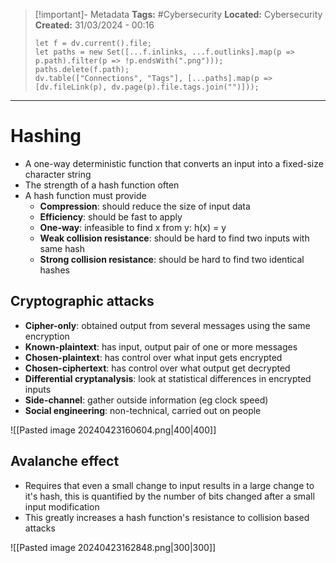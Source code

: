 > [!important]- Metadata
> **Tags:** #Cybersecurity
> **Located:** Cybersecurity
> **Created:** 31/03/2024 - 00:16
> ```dataviewjs
> let f = dv.current().file;
> let paths = new Set([...f.inlinks, ...f.outlinks].map(p => p.path).filter(p => !p.endsWith(".png")));
> paths.delete(f.path);
> dv.table(["Connections", "Tags"], [...paths].map(p => [dv.fileLink(p), dv.page(p).file.tags.join("")]));
> ```

___
# Hashing
- A one-way deterministic function that converts an input into a fixed-size character string
- The strength of a hash function often 
- A hash function must provide 
	- **Compression**: should reduce the size of input data 
	- **Efficiency**: should be fast to apply
	- **One-way**: infeasible to find x from y: h(x) = y
	- **Weak collision resistance**: should be hard to find two inputs with same hash
	- **Strong collision resistance**: should be hard to find two identical hashes

## Cryptographic attacks
- **Cipher-only**: obtained output from several messages using the same encryption
- **Known-plaintext**: has input, output pair of one or more messages 
- **Chosen-plaintext**: has control over what input gets encrypted 
- **Chosen-ciphertext**: has control over what output get decrypted
- **Differential cryptanalysis**: look at statistical differences in encrypted inputs
- **Side-channel**: gather outside information (eg clock speed)
- **Social engineering**: non-technical, carried out on people


![[Pasted image 20240423160604.png|400|400]]


## Avalanche effect
- Requires that even a small change to input results in a large change to it's hash, this is quantified by the number of bits changed after a small input modification
- This greatly increases a hash function's resistance to collision based attacks

![[Pasted image 20240423162848.png|300|300]]
